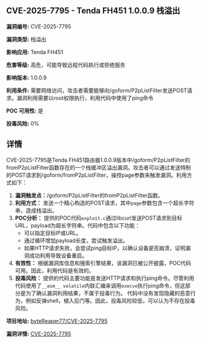 ## CVE-2025-7795 - Tenda FH451 1.0.0.9 栈溢出

**漏洞编号:** CVE-2025-7795

**漏洞类型:** 栈溢出

**影响应用:** Tenda FH451

**危害等级:** 高危，可能导致远程代码执行或拒绝服务

**影响版本:** 1.0.0.9

**利用条件:** 需要网络访问，攻击者需要能够向/goform/P2pListFilter发送POST请求。漏洞利用需要以root权限执行，利用代码中使用了ping命令

**POC 可用性:** 是

**投毒风险:** 0%

## 详情

CVE-2025-7795是Tenda FH451路由器1.0.0.9版本中/goform/P2pListFilter的fromP2pListFilter函数存在的一个栈缓冲区溢出漏洞。攻击者可以通过发送特制的POST请求到/goform/fromP2pListFilter，操控page参数来触发漏洞。利用方式如下：

1.  **漏洞触发点：**/goform/P2pListFilter的fromP2pListFilter函数。
2.  **利用方式：** 发送一个精心构造的POST请求，其中`page`参数包含一个超长字符串，造成栈溢出。
3.  **POC分析：** 提供的POC代码`exploit.c`通过libcurl发送POST请求到目标URL，payload为超长字符串。代码中包含以下功能：
    *   可以指定目标IP或URL。
    *   通过循环增加payload长度，尝试触发溢出。
    *   如果HTTP请求失败，会尝试ping目标IP，以确认设备是否崩溃，证明漏洞成功利用导致设备重启。
4.  **有效性：** 根据漏洞库信息和搜索引擎结果，该漏洞已被公开披露，POC代码可用。因此，利用代码是有效的。
5.  **投毒风险：** 提供的代码主要功能是发送HTTP请求和执行ping命令。尽管利用代码使用了`__asm__ volatile`内联汇编来调用`execve`执行ping命令，但这部分是为了确认漏洞利用结果，不属于投毒行为。 代码中没有发现隐藏的恶意行为，例如反弹shell，植入后门等。因此，投毒风险较低，可以认为不存在投毒风险。

**项目地址:** [byteReaper77/CVE-2025-7795](https://github.com/byteReaper77/CVE-2025-7795)

**漏洞详情:** [CVE-2025-7795](https://nvd.nist.gov/vuln/detail/CVE-2025-7795)